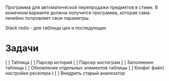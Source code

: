 Программа для автоматической перепродажи предметов в стиме.
В комечном варианте должна получится программа, которая сама линейно попровляет свои параметры.

Stack
redis - для таблицы цен и последующих

# Задачи
[ ] Таблица
[ ] Парсер историй
[ ] Парсер хистограм
[ ] Заполнение таблицы
[ ] Обновление отдельных элементов таблицы
[ ] Конфиг файл( настройки реселера )
[ ] Внедрить старый анализатор
